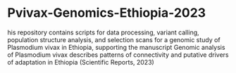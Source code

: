 # Pvivax-Genomics-Ethiopia-2023
his repository contains scripts for data processing, variant calling, population structure analysis, and selection scans for a genomic study of Plasmodium vivax in Ethiopia, supporting the manuscript Genomic analysis of Plasmodium vivax describes patterns of connectivity and putative drivers of adaptation in Ethiopia (Scientific Reports, 2023)
